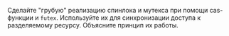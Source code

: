 Сделайте "грубую" реализацию спинлока и мутекса при помощи cas-функции и `futex`. Используйте их для синхронизации доступа к разделяемому ресурсу. Объясните принцип их работы.
